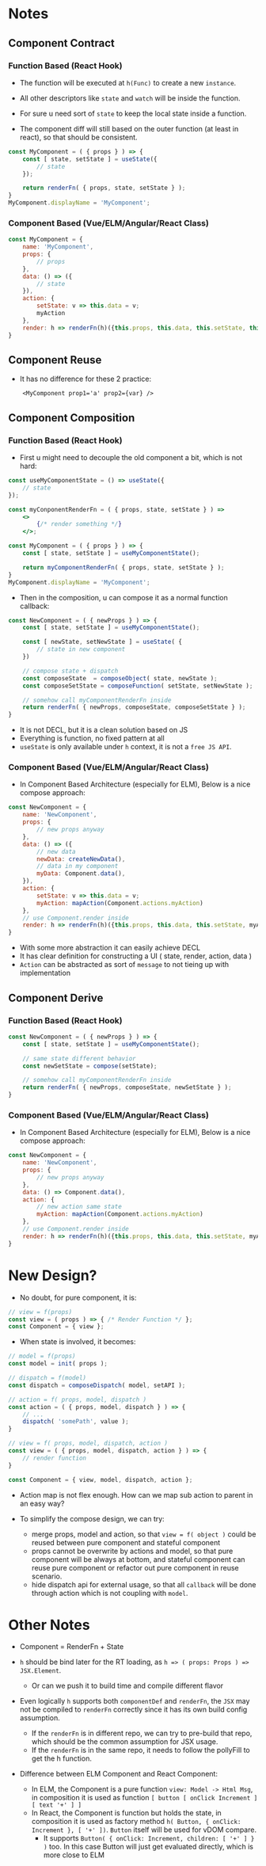 # Notes
## Component Contract
### Function Based (React Hook)
- The function will be executed at `h(Func)` to create a new `instance`.

- All other descriptors like `state` and `watch` will be inside the function.

- For sure u need sort of `state` to keep the local state inside a function.

- The component diff will still based on the outer function (at least in react), so that should be consistent.
```javascript
const MyComponent = ( { props } ) => {
    const [ state, setState ] = useState({
        // state
    });

    return renderFn( { props, state, setState } );
}
MyComponent.displayName = 'MyComponent';
```

### Component Based (Vue/ELM/Angular/React Class)
``` javascript
const MyComponent = {
    name: 'MyComponent',
    props: {
        // props
    },
    data: () => ({
        // state
    }),
    action: {
        setState: v => this.data = v;
        myAction
    },
    render: h => renderFn(h)({this.props, this.data, this.setState, this.setState})
}
```

## Component Reuse
- It has no difference for these 2 practice:
```JSX
    <MyComponent prop1='a' prop2={var} />
```

## Component Composition
### Function Based (React Hook)
- First u might need to decouple the old component a bit, which is not hard:
```jsx
const useMyComponentState = () => useState({
    // state
});

const myConponentRenderFn = ( { props, state, setState } ) =>
    <>
        {/* render something */}
    </>;

const MyComponent = ( { props } ) => {
    const [ state, setState ] = useMyComponentState();

    return myComponentRenderFn( { props, state, setState } );
}
MyComponent.displayName = 'MyComponent';
```

- Then in the composition, u can compose it as a normal function callback:
```jsx
const NewComponent = ( { newProps } ) => {
    const [ state, setState ] = useMyComponentState();

    const [ newState, setNewState ] = useState( {
        // state in new component
    })

    // compose state + dispatch
    const composeState  = composeObject( state, newState );
    const composeSetState = composeFunction( setState, setNewState );

    // somehow call myComponentRenderFn inside
    return renderFn( { newProps, composeState, composeSetState } );
}
```
- It is not DECL, but it is a clean solution based on JS
- Everything is function, no fixed pattern at all
- `useState` is only available under `h` context, it is not a `free JS API`.

### Component Based (Vue/ELM/Angular/React Class)
- In Component Based Architecture (especially for ELM), Below is a nice compose approach:
```javascript
const NewComponent = {
    name: 'NewComponent',
    props: {
        // new props anyway
    },
    data: () => ({
        // new data
        newData: createNewData(),
        // data in my component
        myData: Component.data(),
    }),
    action: {
        setState: v => this.data = v;
        myAction: mapAction(Component.actions.myAction)
    },
    // use Component.render inside
    render: h => renderFn(h)({this.props, this.data, this.setState, myAction })
}
```
- With some more abstraction it can easily achieve DECL
- It has clear definition for constructing a UI ( state, render, action, data )
- `Action` can be abstracted as sort of `message` to not tieing up with implementation

## Component Derive
### Function Based (React Hook)
```jsx
const NewComponent = ( { newProps } ) => {
    const [ state, setState ] = useMyComponentState();

    // same state different behavior
    const newSetState = compose(setState);

    // somehow call myComponentRenderFn inside
    return renderFn( { newProps, composeState, newSetState } );
}
```

### Component Based (Vue/ELM/Angular/React Class)
- In Component Based Architecture (especially for ELM), Below is a nice compose approach:
```javascript
const NewComponent = {
    name: 'NewComponent',
    props: {
        // new props anyway
    },
    data: () => Component.data(),
    action: {
        // new action same state
        myAction: mapAction(Component.actions.myAction)
    },
    // use Component.render inside
    render: h => renderFn(h)({this.props, this.data, this.setState, myAction })
}
```

# New Design?
- No doubt, for pure component, it is:
```javascript
// view = f(props)
const view = ( props ) => { /* Render Function */ };
const Component = { view };
```

- When state is involved, it becomes:
```javascript
// model = f(props)
const model = init( props );

// dispatch = f(model)
const dispatch = composeDispatch( model, setAPI );

// action = f( props, model, dispatch )
const action = ( { props, model, dispatch } ) => {
    // ...
    dispatch( 'somePath', value );
}

// view = f( props, model, dispatch, action )
const view = ( { props, model, dispatch, action } ) => {
    // render function
}

const Component = { view, model, dispatch, action };
```

- Action map is not flex enough. How can we map sub action to parent in an easy way?

- To simplify the compose design, we can try:
  - merge props, model and action, so that `view = f( object )` could be reused between pure component and stateful component
  - props cannot be overwrite by actions and model, so that pure component will be always at bottom, and stateful component can reuse
    pure component or refactor out pure component in reuse scenario.
  - hide dispatch api for external usage, so that all `callback` will be done through action which is not coupling with `model`.

# Other Notes
- Component = RenderFn + State

- `h` should be bind later for the RT loading, as `h => ( props: Props ) => JSX.Element`.
  - Or can we push it to build time and compile different flavor

- Even logically `h` supports both `componentDef` and `renderFn`, the `JSX` may not be compiled to `renderFn` correctly since it has its own build config assumption.
  - If the `renderFn` is in different repo, we can try to pre-build that repo, which should be the common assumption for JSX usage.
  - If the `renderFn` is in the same repo, it needs to follow the pollyFill to get the h function.

- Difference between ELM Component and React Component:
  - In ELM, the Component is a pure function `view: Model -> Html Msg`, in composition it is used as function `[ button [ onClick Increment ] [ text '+' ] ]`
  - In React, the Component is function but holds the state, in composition it is used as factory method `h( Button, { onClick: Increment }, [ '+' ])`. `Button` itself will be used for vDOM compare.
    - It supports `Button( { onClick: Increment, children: [ '+' ] } )` too. In this case Button will just get evaluated directly, which is more close to ELM

